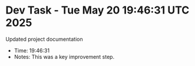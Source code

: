 # Dev Task - Tue May 20 19:46:31 UTC 2025
Updated project documentation
- Time: 19:46:31
- Notes: This was a key improvement step.
